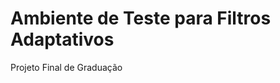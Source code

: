 Ambiente de Teste para Filtros Adaptativos
==========================================

Projeto Final de Graduação
